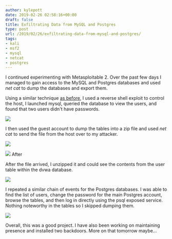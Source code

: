 ```yaml
---
author: kylepott
date: 2019-02-26 02:58:16+00:00
draft: false
title: Exfiltrating Data from MySQL and Postgres
type: post
url: /2019/02/26/exfiltrating-data-from-mysql-and-postgres/
tags:
- kali
- msf2
- mysql
- netcat
- postgres
---
```





I continued experimenting with Metasploitable 2.  Over the past few days I managed to gain access to the MySQL and Postgres databases and used _net cat_ to dump the databases and export them.







Using a similar technique [as before](https://technicalagain.com/2019/02/20/got-root-two-more-exploits/), I used a reverse shell exploit to control the host, I launched mysql, queried the database to view the users, and found that two users didn't have passwords.





![](https://technicalagain.com/wp-content/uploads/2019/02/Screenshot-from-2019-02-21-16-28-40.png)






I then used the guest account to dump the tables into a zip file and used _net cat_ to send the file from the host over to my attacker.





![](https://technicalagain.com/wp-content/uploads/2019/02/Screenshot-from-2019-02-21-20-24-54.png)




![](https://technicalagain.com/wp-content/uploads/2019/02/Screenshot-from-2019-02-21-20-25-09.png)
After 





After the file arrived, I unzipped it and could see the contents from the user table within the dvwa database.





![](https://technicalagain.com/wp-content/uploads/2019/02/Screenshot-from-2019-02-21-16-34-58-1024x160.png)






I repeated a similar chain of events for the Postgres databases.  I was able to find the list of users, change the password for the main Postgres account, browse the tables, and then log in directly using the psql exposed service.  Nothing noteworthy in the tables so I skipped dumping them.





![](https://technicalagain.com/wp-content/uploads/2019/02/Screenshot-from-2019-02-21-20-30-01.png)






Overall, this was a good project.  I have also been working on maintaining presence and installed two backdoors.  More on that tomorrow maybe...  




